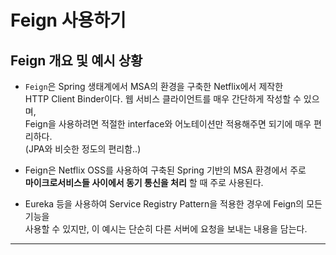 # Feign 사용하기

<h2>Feign 개요 및 예시 상황</h2>

- `Feign`은 Spring 생태계에서 MSA의 환경을 구축한 Netflix에서 제작한  
  HTTP Client Binder이다. 웹 서비스 클라이언트를 매우 간단하게 작성할 수 있으며,  
  Feign을 사용하려면 적절한 interface와 어노테이션만 적용해주면 되기에 매우 편리하다.  
  (JPA와 비슷한 정도의 편리함..)

- Feign은 Netflix OSS를 사용하여 구축된 Spring 기반의 MSA 환경에서 주로  
  **마이크로서비스들 사이에서 동기 통신을 처리** 할 때 주로 사용된다.

- Eureka 등을 사용하여 Service Registry Pattern을 적용한 경우에 Feign의 모든 기능을  
  사용할 수 있지만, 이 예시는 단순히 다른 서버에 요청을 보내는 내용을 담는다.

<hr/>
